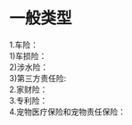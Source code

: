 # 一般类型    
  1.车险：               
    1)车损险：       
    2)涉水险：              
    3)第三方责任险:                 
  2.家财险：       
  3.专利险：          
  4.宠物医疗保险和宠物责任保险：       
 